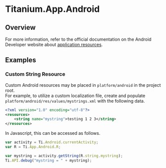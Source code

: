 # Titanium.App.Android

<TypeHeader/>

## Overview

For more information, refer to the official documentation on the Android Developer website about 
[application resources](https://developer.android.com/guide/topics/resources/index.html).

## Examples

### Custom String Resource

Custom Android resources may be placed in `platform/android` in the project root.  
For example, to utilize a custom localization file, create and populate 
`platform/android/res/values/mystrings.xml` with the following data.

``` xml
<?xml version="1.0" encoding="utf-8"?>
<resources>
    <string name="mystring">testing 1 2 3</string>
</resources>
```

In Javascript, this can be accessed as follows.

``` js
var activity = Ti.Android.currentActivity;
var R = Ti.App.Android.R;

var mystring = activity.getString(R.string.mystring);
Ti.API.debug("mystring = " + mystring);
```


<ApiDocs/>
